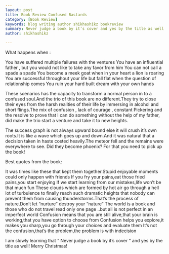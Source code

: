 ```yaml
---
layout: post
title: Book Review Confused Bastards
category: [Book Review]
keywords: blog writing author shikhashikz bookreview
summary: Never judge a book by it’s cover and yes by the title as well
author: shikhashikz

---
```


What happens when :

You have suffered multiple failures with the ventures
You have an influential father , but you would not like to take any favor from him
You can not call a spade a spade
You become a meek goat when in your heart a lion is roaring
You are successful throughout your life but fall flat when the question of relationship comes
You ruin your hard built dream with your own hands

These scenarios has the capacity to transform a normal person in to a confused soul.And the trio of this book are no different.They try to close their eyes from the harsh realities of their life by immersing in alcohol and short flings.The mix of confusion , lack of courage , constant Pickering and the resolve to prove that I can do something without the help of my father, did make the trio start a venture and take it to new heights.

The success graph is not always upward bound else it will crush it’s own roots.It is like a wave which goes up and down.And it was natural that a decision taken in haste costed heavily.The meteor fell and the remains were everywhere to see.
Did they become phoenix? For that you need to pick up the book!

Best quotes from the book:

It was times like these that kept them together.Stupid enjoyable moments could only happen with friends
If you fry your pains,eat those fried pains,you start enjoying
If we start learning from our mistakes,life won’t be that much fun
These clouds which are formed by hot air go through a hell lot of turbulence to finally reach such dramatic heights that nobody can prevent them from causing thunderstorms.That’s the process of nature.Don’t let “nurture” destroy your “nature”
The world is a book and those who do not travel read only one page
..but all is not perfect in an imperfect world
Confusion means that you are still alive,that your brain is working,that you have option to choose from
Confusion helps you explore,it makes you sharp,you go through your choices and evaluate them
It’s not the confusion,that’s the problem,the problem is with indecision

I am slowly learning that “ Never judge a book by it’s cover “ and yes by the title as well! Merry Christmas!
